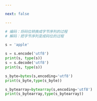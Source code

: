 ```yaml
---

next: false

---
```




<BlogInfo id="867" title="1.编码和解码" author="白日梦想猿" pv=0 read_times=0 pre_cost_time="0分13秒" category="文本和字节序列" tag_list="['文本和字节序列']" create_time="2022.02.22 12:20:54" update_time="2022.02.23 17:17:32" />

```python
# 编码：将码位转换成字节序列的过程
# 解码：把字节序列变成码位的过程

s = 'apple'

s = s.encode('utf8')
print(s, type(s))
s = s.decode('utf8')
print(s, type(s))

s_byte=bytes(s,encoding='utf8')
print(s_byte,type(s_byte))

s_bytearray=bytearray(s,encoding='utf8')
print(s_bytearray,type(s_bytearray))
```



<ActionBox />
